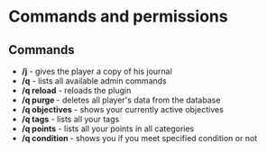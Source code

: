 # Commands and permissions

## Commands

* **/j** - gives the player a copy of his journal
* **/q** - lists all available admin commands
* **/q reload** - reloads the plugin
* **/q purge <nick>** - deletes all player's data from the database
* **/q objectives** - shows your currently active objectives
* **/q tags** - lists all your tags
* **/q points** - lists all your points in all categories
* **/q condition <conditionID>** - shows you if you meet specified condition or not